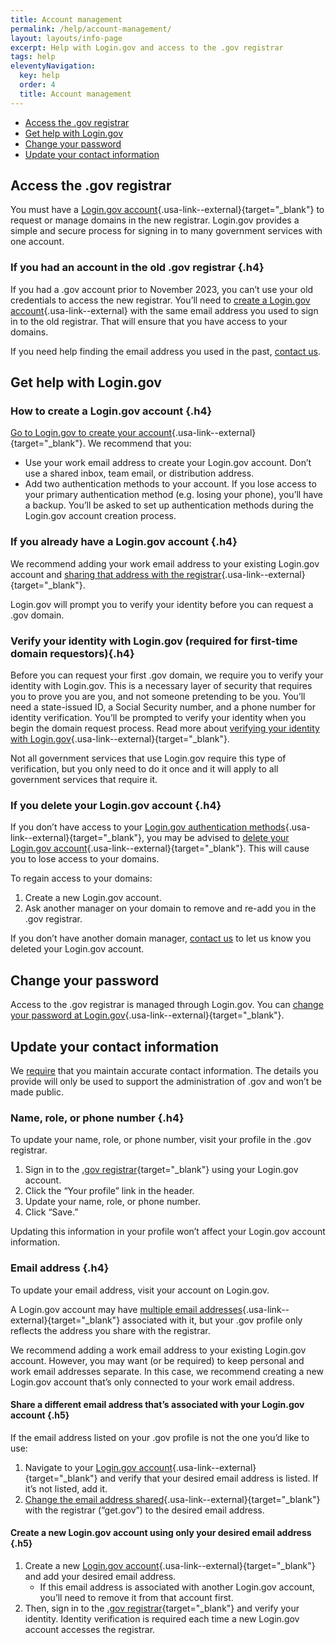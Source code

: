 ```yaml
---
title: Account management
permalink: /help/account-management/
layout: layouts/info-page
excerpt: Help with Login.gov and access to the .gov registrar
tags: help
eleventyNavigation:
  key: help
  order: 4
  title: Account management
---
```

 
- [Access the .gov registrar](#access-the-gov-registrar)
- [Get help with Login.gov](#get-help-with-login-gov)
- [Change your password](#change-your-password)
- [Update your contact information](#update-your-contact-information)

## Access the .gov registrar

You must have a [Login.gov account](https://login.gov/){.usa-link--external}{target="_blank"} to request or manage domains in the new registrar. Login.gov provides a simple and secure process for signing in to many government services with one account. 

### If you had an account in the old .gov registrar {.h4}

If you had a .gov account prior to November 2023, you can’t use your old credentials to access the new registrar. You’ll need to [create a Login.gov account](https://login.gov/help/get-started/create-your-account/){.usa-link--external} with the same email address you used to sign in to the old registrar. That will ensure that you have access to your domains. 

If you need help finding the email address you used in the past, [contact us](../../contact/).

## Get help with Login.gov

### How to create a Login.gov account {.h4}

[Go to Login.gov to create your account](https://login.gov/help/get-started/create-your-account/){.usa-link--external}{target="_blank"}. We recommend that you:

- Use your work email address to create your Login.gov account. Don’t use a shared inbox, team email, or distribution address.
- Add two authentication methods to your account. If you lose access to your primary authentication method (e.g. losing your phone), you’ll have a backup. You’ll be asked to set up authentication methods during the Login.gov account creation process.

### If you already have a Login.gov account {.h4}

We recommend adding your work email address to your existing Login.gov account and [sharing that address with the registrar](https://www.login.gov/help/manage-your-account/change-partner-email-address/){.usa-link--external}{target="_blank"}. 

Login.gov will prompt you to verify your identity before you can request a .gov domain.

### Verify your identity with Login.gov (required for first-time domain requestors){.h4}

Before you can request your first .gov domain, we require you to verify your identity with Login.gov. This is a necessary layer of security that requires you to prove you are you, and not someone pretending to be you. You’ll need a state-issued ID, a Social Security number, and a phone number for identity verification. You’ll be prompted to verify your identity when you begin the domain request process. Read more about [verifying your identity with Login.gov](https://login.gov/help/verify-your-identity/how-to-verify-your-identity/){.usa-link--external}{target="_blank"}.

Not all government services that use Login.gov require this type of verification, but you only need to do it once and it will apply to all government services that require it. 

### If you delete your Login.gov account {.h4}

If you don’t have access to your [Login.gov authentication methods](https://login.gov/help/get-started/authentication-methods/){.usa-link--external}{target="_blank"}, you may be advised to [delete your Login.gov account](https://www.login.gov/help/manage-your-account/delete-your-account/){.usa-link--external}{target="_blank"}. This will cause you to lose access to your domains. 

To regain access to your domains: 
1. Create a new Login.gov account.
2. Ask another manager on your domain to remove and re-add you in the .gov registrar. 

If you don’t have another domain manager, [contact us](../../contact/) to let us know you deleted your Login.gov account.  

## Change your password

Access to the .gov registrar is managed through Login.gov. You can [change your password at Login.gov](https://www.login.gov/help/manage-your-account/change-your-password/){.usa-link--external}{target="_blank"}.

## Update your contact information

We [require](https://get.gov/domains/requirements/#what-gov-domain-registrants-must-do) that you maintain accurate contact information. The details you provide will only be used to support the administration of .gov and won’t be made public. 

### Name, role, or phone number {.h4}

To update your name, role, or phone number, visit your profile in the .gov registrar. 

1. Sign in to the [.gov registrar](https://manage.get.gov){target="_blank"} using your Login.gov account.
2. Click the “Your profile” link in the header.
3. Update your name, role, or phone number.
4. Click “Save.”

Updating this information in your profile won’t affect your Login.gov account information.

### Email address {.h4}

To update your email address, visit your account on Login.gov. 

A Login.gov account may have [multiple email addresses](https://www.login.gov/help/manage-your-account/change-partner-email-address/){.usa-link--external}{target="_blank"} associated with it, but your .gov profile only reflects the address you share with the registrar.

We recommend adding a work email address to your existing Login.gov account. However, you may want (or be required) to keep personal and work email addresses separate. In this case, we recommend creating a new Login.gov account that’s only connected to your work email address. 

#### Share a different email address that’s associated with your Login.gov account {.h5}

If the email address listed on your .gov profile is not the one you’d like to use: 

1. Navigate to your [Login.gov account](https://secure.login.gov/account/connected_accounts){.usa-link--external}{target="_blank"} and verify that your desired email address is listed. If it’s not listed, add it.
2. [Change the email address shared](https://www.login.gov/help/manage-your-account/change-partner-email-address/#how-do-i-manage-which-email-gets-shared-with-any-partner-agency-i-have-connected-with){.usa-link--external}{target="_blank"} with the registrar (“get.gov”) to the desired email address. 

#### Create a new Login.gov account using only your desired email address {.h5}

1. Create a new [Login.gov account](https://secure.login.gov/account/connected_accounts){.usa-link--external}{target="_blank"} and add your desired email address.
    - If this email address is associated with another Login.gov account, you’ll need to remove it from that account first.
2. Then, sign in to the [.gov registrar](https://manage.get.gov){target="_blank"} and verify your identity. Identity verification is required each time a new Login.gov account accesses the registrar.
